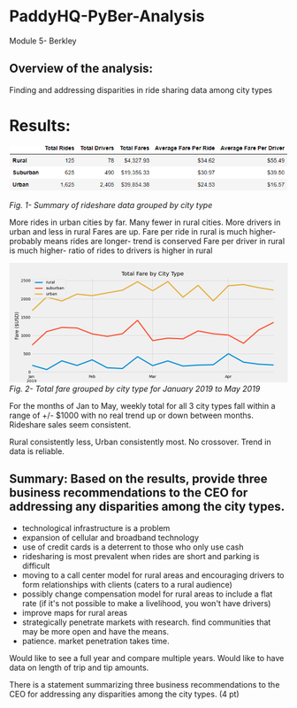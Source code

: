 # PaddyHQ-PyBer-Analysis
Module 5- Berkley
## Overview of the analysis:
Finding and addressing disparities in ride sharing data among city types
# Results: 
![Fig 1](./Analysis/fig10.png)

*Fig. 1- Summary of rideshare data grouped by city type*

More rides in urban cities by far. Many fewer in rural cities. 
More drivers in urban and less in rural
Fares are up.
Fare per ride in rural is much higher- probably means rides are longer- trend is conserved
Fare per driver in rural is much higher- ratio of rides to drivers is higher in rural

![Fig 2](./Analysis/fig9.png)
*Fig. 2- Total fare grouped by city type for January 2019 to May 2019*

For the months of Jan to May, weekly total for all 3 city types fall within a range of +/- $1000 with no real trend up or down between months. Rideshare sales seem consistent.

Rural consistently less, Urban consistently most. No crossover. Trend in data is reliable.



## Summary: Based on the results, provide three business recommendations to the CEO for addressing any disparities among the city types.

* technological infrastructure is a problem
* expansion of cellular and broadband technology
* use of credit cards is a deterrent to those who only use cash
* ridesharing is most prevalent when rides are short and parking is difficult
* moving to a call center model for rural areas and encouraging drivers to form relationships with clients (caters to a rural audience)
* possibly change compensation model for rural areas to include a flat rate (if it's not possible to make a livelihood, you won't have drivers)
* improve maps for rural areas
* strategically penetrate markets with research. find communities that may be more open and have the means.
* patience. market penetration takes time.

Would like to see a full year and compare multiple years. Would like to have data on length of trip and tip amounts.

There is a statement summarizing three business recommendations to the CEO for addressing any disparities among the city types. (4 pt)